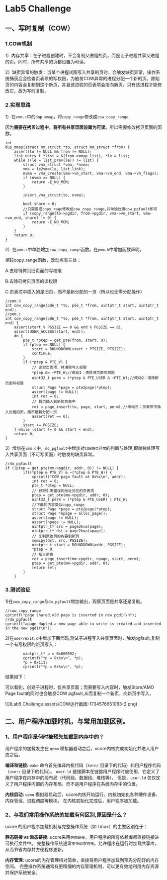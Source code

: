 # Lab5 Challenge

## 一、写时复制（COW）

### 1.COW机制

1）内存共享：在子进程创建时，不会复制父进程的页，而是让子进程共享父进程的页。同时，所有共享的页都设置为可读。

2）缺页异常的触发：当某个进程试图写入共享的页时，会触发缺页异常，操作系统捕获后会检查页表项的写权限，为触发COW异常的进程分配一个新的页。原始页的内容会复制到这个新页，并且该进程的页表项会指向新页，只有该进程才能修改它。故为写时复制。

### 2.实现思路

1）在`vmm.c`中的`dup_mmap`，将`copy_range`修改成`cow_copy_range`.

因为**需要在拷贝过程中，将所有共享页面设置为可读**。所以需要修改拷贝页面的函数。

```
int
dup_mmap(struct mm_struct *to, struct mm_struct *from) {
    assert(to != NULL && from != NULL);
    list_entry_t *list = &(from->mmap_list), *le = list;
    while ((le = list_prev(le)) != list) {
        struct vma_struct *vma, *nvma;
        vma = le2vma(le, list_link);
        nvma = vma_create(vma->vm_start, vma->vm_end, vma->vm_flags);
        if (nvma == NULL) {
            return -E_NO_MEM;
        }

        insert_vma_struct(to, nvma);

        bool share = 0;
        //只需要把copy_rage修改成cow_copy_range,并单独处理cow_pgfault即可
        if (copy_range(to->pgdir, from->pgdir, vma->vm_start, vma->vm_end, share) != 0) {
            return -E_NO_MEM;
        }
    }
    return 0;
}
```

2）在`pmm.c`中单独增加`cow_copy_range`函数。在`pmm.h`中增加函数声明。

相较copy_range函数，改动点有三处：

A.去除待拷贝旧页面的写权限

B.去除已拷贝页面的读权限

C.页表项中插入的是旧页，而不是新分配的一页（所以也无需分配操作）

```
//pmm.h
int cow_copy_range(pde_t *to, pde_t *from, uintptr_t start, uintptr_t end);
//pmm.c
int cow_copy_range(pde_t *to, pde_t *from, uintptr_t start, uintptr_t end) {
    assert(start % PGSIZE == 0 && end % PGSIZE == 0);
    assert(USER_ACCESS(start, end));
    do {
        pte_t *ptep = get_pte(from, start, 0);
        if (ptep == NULL) {
            start = ROUNDDOWN(start + PTSIZE, PTSIZE);
            continue;
        }
        if (*ptep & PTE_V) {
            // 读取页表项，并清除写入权限
            *ptep &= ~PTE_W;//改动1：清除旧页面写权限
            uint32_t perm = (*ptep & PTE_USER & ~PTE_W);//改动2：清除新页面写权限
            struct Page *page = pte2page(*ptep);
            assert(page != NULL);
            int ret = 0;
            // 将页插入到新的页表中
            ret = page_insert(to, page, start, perm);//改动三：页表项中插入的是旧页，而不是新分配一页
            assert(ret == 0);
        }
        start += PGSIZE;
    } while (start != 0 && start < end);
    return 0;
}

```

3）增加在`vmm.c`中，`do_pgfault`中增加对`COW缺页异常`的判断与处理,即单独处理写入共享页面（不可写页面）时触发的缺页异常。

```
//do_pgfault
if ((ptep = get_pte(mm->pgdir, addr, 0)) != NULL) {
        if((*ptep & PTE_V) & ~(*ptep & PTE_W)) {
            cprintf("COW page fault at 0x%x\n", addr);
            int ret = 0;
            pte_t *ptep = NULL;
            // 获取引发错误的地址对应的页表项
            ptep = get_pte(mm->pgdir, addr, 0);
            uint32_t perm = (*ptep & PTE_USER) | PTE_W;
            //下面的内容类似copy_range
            struct Page *page = pte2page(*ptep);
            struct Page *npage = alloc_page();
            assert(page != NULL);
            assert(npage != NULL);
            uintptr_t* src = page2kva(page);
            uintptr_t* dst = page2kva(npage);
            // 复制原始页的内容到新页
            memcpy(dst, src, PGSIZE);
            uintptr_t start = ROUNDDOWN(addr, PGSIZE);
            *ptep = 0;
            // 插入新页
            ret = page_insert(mm->pgdir, npage, start, perm);
            ptep = get_pte(mm->pgdir, addr, 0);
            return ret;
        }
    }
```

### 3.测试验证

1)在`cow_copy_range`与`do_pgfault`增加输出，观察页面是共享还是复制。

```
//cow_copy_range
cprintf("page shared,old page is inserted in new pgdir\n");
//do_pgfault
cprintf("apage dupted,a new page able to write is created and inserted in the new pgdir\n");
```

2)在`user/exit.c`中增加下面代码,测试子进程写入共享页面时，触发pgfault,复制一个有写权限的新页写入：

```
        uintptr_t* p = 0x800592;
        cprintf("*p = 0x%x\n", *p);
        *p = 0x111;
        cprintf("*p = 0x%x\n", *p);
```



结果如下：

可以看到，创建子进程时，仅共享页面；而需要写入内容时，触发Store/AMO Page fault的同时也会触发COW pgfault,从而复制一个新页，向新页中写入。

![](Lab5 Challenge.assets/COW运行截图-1734576651063-2.png)

## 二、用户程序加载时机，与常用加载区别。

### 1、用户程序是何时被预先加载到内存中的？

 用户程序的加载发生在 `qemu` 模拟器启动之后，ucore内核完成初始化并进入用户态之后。

**编译和链接:** `make` 命令首先编译内核代码（`kern/` 目录下的代码）和用户程序代码（`user/` 目录下的代码）。  `user.ld` 链接脚本在链接用户程序时被使用，它定义了用户程序在内存中的段布局（代码段、数据段、堆栈等）。  但是，`user.ld` 仅仅定义了用户程序内部的内存布局，而不是用户程序在系统内存中的位置。 

 **内核启动:**  `qemu` 模拟器启动后，ucore内核开始运行。内核初始化各种硬件设备、内存管理、进程调度等模块。 在内核初始化完成后，用户程序被加载。

### 2、与我们常用操作系统的加载有何区别,原因是什么？

ucore 的用户程序加载机制与完整操作系统（如 Linux）的主要区别在于：

**静态链接 vs 动态链接:** ucore采用`静态链接`，用户程序的所有依赖库都直接链接进可执行文件中。  完整操作系统通常`支持动态链接`，允许程序在运行时加载共享库，从而节省内存并方便程序更新。 

 **内存管理:** ucore的内存管理相对简单，直接将用户程序加载到预先分配好的内存空间。  完整操作系统通常有更精细的内存管理机制，可以更有效地利用内存资源并保护系统安全。



